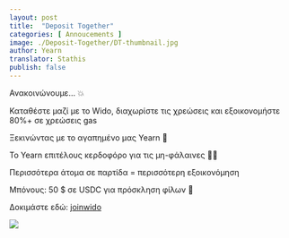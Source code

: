 ```yaml
---
layout: post
title:  "Deposit Together"
categories: [ Annoucements ]
image: ./Deposit-Together/DT-thumbnail.jpg
author: Yearn
translator: Stathis
publish: false
---
```


Ανακοινώνουμε… 💥

Καταθέστε μαζί με το Wido, διαχωρίστε τις χρεώσεις και εξοικονομήστε 80%+ σε χρεώσεις gas

Ξεκινώντας με το αγαπημένο μας Yearn 💙

Το Yearn επιτέλους κερδοφόρο για τις μη-φάλαινες 🍤🦀

Περισσότερα άτομα σε παρτίδα = περισσότερη εξοικονόμηση

Μπόνους: 50 $ σε USDC για πρόσκληση φίλων 🤑

Δοκιμάστε εδώ: [joinwido](https://app.joinwido.com/?page=detail&address=0x8cc94ccd0f3841a468184aCA3Cc478D2148E1757)

![](deposit-together.png)
